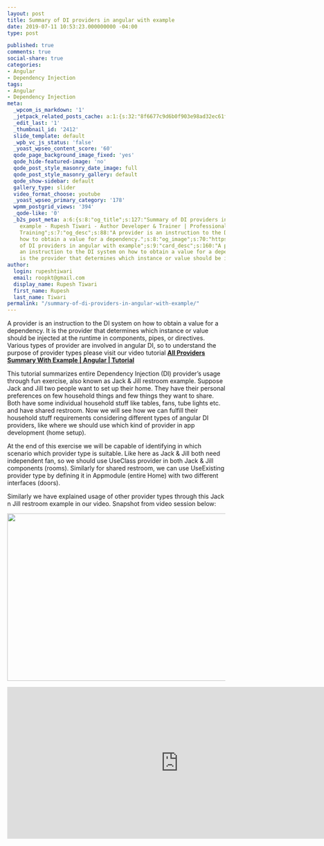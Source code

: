 ```yaml
---
layout: post
title: Summary of DI providers in angular with example
date: 2019-07-11 10:53:23.000000000 -04:00
type: post

published: true
comments: true
social-share: true
categories:
- Angular
- Dependency Injection
tags:
- Angular
- Dependency Injection
meta:
  _wpcom_is_markdown: '1'
  _jetpack_related_posts_cache: a:1:{s:32:"8f6677c9d6b0f903e98ad32ec61f8deb";a:2:{s:7:"expires";i:1610006711;s:7:"payload";a:3:{i:0;a:1:{s:2:"id";i:2394;}i:1;a:1:{s:2:"id";i:2353;}i:2;a:1:{s:2:"id";i:2405;}}}}
  _edit_last: '1'
  _thumbnail_id: '2412'
  slide_template: default
  _wpb_vc_js_status: 'false'
  _yoast_wpseo_content_score: '60'
  qode_page_background_image_fixed: 'yes'
  qode_hide-featured-image: 'no'
  qode_post_style_masonry_date_image: full
  qode_post_style_masonry_gallery: default
  qode_show-sidebar: default
  gallery_type: slider
  video_format_choose: youtube
  _yoast_wpseo_primary_category: '178'
  wpmm_postgrid_views: '394'
  _qode-like: '0'
  _b2s_post_meta: a:6:{s:8:"og_title";s:127:"Summary of DI providers in angular with
    example - Rupesh Tiwari - Author Developer & Trainer | Professional Full Stack
    Training";s:7:"og_desc";s:88:"A provider is an instruction to the DI system on
    how to obtain a value for a dependency.";s:8:"og_image";s:70:"https://blog.rupeshtiwari.com/wp-content/uploads/2019/07/RUPESH-86.png";s:10:"card_title";s:47:"Summary
    of DI providers in angular with example";s:9:"card_desc";s:160:"A provider is
    an instruction to the DI system on how to obtain a value for a dependency. It
    is the provider that determines which instance or value should be in";s:10:"card_image";s:70:"https://blog.rupeshtiwari.com/wp-content/uploads/2019/07/RUPESH-86.png";}
author:
  login: rupeshtiwari
  email: roopkt@gmail.com
  display_name: Rupesh Tiwari
  first_name: Rupesh
  last_name: Tiwari
permalink: "/summary-of-di-providers-in-angular-with-example/"
---
```

<p>A provider is an instruction to the DI system on how to obtain a value for a dependency. It is the provider that determines which instance or value should be injected at the runtime in components, pipes, or directives. Various types of provider are involved in angular DI, so to understand the purpose of provider types please visit our video tutorial <a href="https://www.youtube.com/watch?v=J1PrGf1ADrE" target="_blank" rel="noopener noreferrer"><strong>All Providers Summary With Example | Angular | Tutorial</strong></a></p>
<p>This tutorial summarizes entire Dependency Injection (DI) provider’s usage through fun exercise, also known as Jack &amp; Jill restroom example. Suppose Jack and Jill two people want to set up their home. They have their personal preferences on few household things and few things they want to share. Both have some individual household stuff like tables, fans, tube lights etc. and have shared restroom. Now we will see how we can fulfill their household stuff requirements considering different types of angular DI providers, like where we should use which kind of provider in app development (home setup).</p>
<p>At the end of this exercise we will be capable of identifying in which scenario which provider type is suitable. Like here as Jack &amp; Jill both need independent fan, so we should use UseClass provider in both Jack &amp; Jill components (rooms). Similarly for shared restroom, we can use UseExisting provider type by defining it in Appmodule (entire Home) with two different interfaces (doors).</p>
<p>Similarly we have explained usage of other provider types through this Jack n Jill restroom example in our video. Snapshot from video session below:</p>
<p><img class="alignnone size-full wp-image-2411" src="{{ site.baseurl }}/assets/2019/07/86.png" alt="" width="790" height="386" /></p>
<p><iframe src="https://www.youtube.com/embed/J1PrGf1ADrE" width="790" height="350" frameborder="0" allowfullscreen="allowfullscreen"><span data-mce-type="bookmark" style="display: inline-block; width: 0px; overflow: hidden; line-height: 0;" class="mce_SELRES_start">﻿</span></iframe></p>
